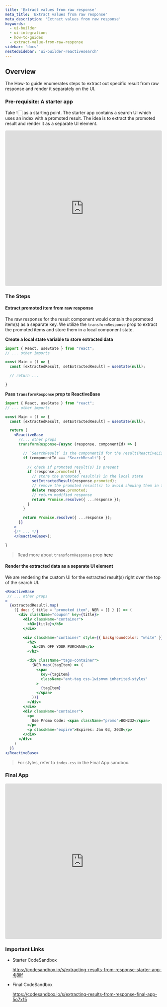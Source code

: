 ```yaml
---
title: 'Extract values from raw response'
meta_title: 'Extract values from raw response'
meta_description: 'Extract values from raw response'
keywords:
  - ui-builder
  - ui-integrations
  - how-to-guides
  - extract-value-from-raw-response
sidebar: 'docs'
nestedSidebar: 'ui-builder-reactivesearch'
---
```


## Overview

The How-to guide enumerates steps to extract out specific result from raw response and render it separately on the UI.

### Pre-requisite: A starter app

Take 👇🏻 as a starting point. The starter app contains a search UI which uses an index with a promoted result.
The idea is to extract the promoted result and render it as a separate UI element.


<iframe src="https://codesandbox.io/embed/extracting-results-from-response-starter-app-4j8ilf?fontsize=14&hidenavigation=1&theme=dark"
     style="width:100%; height:500px; border:0; border-radius: 4px; overflow:hidden;"
     title="Extracting results from response - starter app"
     allow="accelerometer; ambient-light-sensor; camera; encrypted-media; geolocation; gyroscope; hid; microphone; midi; payment; usb; vr; xr-spatial-tracking"
     sandbox="allow-forms allow-modals allow-popups allow-presentation allow-same-origin allow-scripts"
   ></iframe>


### The Steps

#### Extract promoted item from raw response

The raw response for the result component would contain the promoted item(s) as a separate key.
We utilize the `transformResponse` prop to extract the promoted items and store them in a local component state.

**Create a local state variable to store extracted data**

```jsx
import { React, useState } from "react";
// ... other imports

const Main = () => {
  const [extractedResult, setExtractedResult] = useState(null);

  // return ...  

}
```


**Pass `transformResponse` prop to ReactiveBase**

```jsx
import { React, useState } from "react";
// ... other imports

const Main = () => {
  const [extractedResult, setExtractedResult] = useState(null);

  return (
    <ReactiveBase
      //... other props
      transformResponse={async (response, componentId) => {

        // `SearchResult` is the componentId for the result(ReactiveList) component
        if (componentId === "SearchResult") {
        
          // check if promoted result(s) is present
          if (response.promoted) {
            // store the promoted result(s) in the local state
            setExtractedResult(response.promoted);
            // remove the promoted result(s) to avoid showing them in the ReactiveList UI
            delete response.promoted;
            // return modified response
            return Promise.resolve({ ...response });
          }
        }

        return Promise.resolve({ ...response });
      }}
    >
    {/* ... */}
    </ReactiveBase>);

}
```

> Read more about `transformResponse` prop [here](https://docs.reactivesearch.io/docs/reactivesearch/react/overview/reactivebase/#transformresponse)


#### Render the extracted data as a separate UI element

We are rendering the custom UI for the extracted result(s) right over the top of the search UI.

```jsx
<ReactiveBase
 // ... other props
>
  {extractedResult?.map(
    ({ doc: { title = "promoted item", NER = [] } }) => (
      <div className="coupon" key={title}>
        <div className="container">
          <h3>{title}</h3>
        </div>

        <div className="container" style={{ backgroundColor: "white" }}>
          <h2>
            <b>20% OFF YOUR PURCHASE</b>
          </h2>

          <div className="tags-container">
            {NER.map((tagItem) => (
              <span
                key={tagItem}
                className="ant-tag css-1wismvm inherited-styles"
              >
                {tagItem}
              </span>
            ))}
          </div>
        </div>
        <div className="container">
          <p>
            Use Promo Code: <span className="promo">BOH232</span>
          </p>
          <p className="expire">Expires: Jan 03, 2030</p>
        </div>
      </div>
    )
  )}
</ReactiveBase>
```


> For styles, refer to `index.css` in the Final App sandbox.

### Final App

<iframe src="https://codesandbox.io/embed/step-2-extracting-results-from-response-extract-promoted-result-s-into-local-state-5o7x15?fontsize=14&hidenavigation=1&theme=dark"
     style="width:100%; height:500px; border:0; border-radius: 4px; overflow:hidden;"
     title=" Extracting results from response - Final app"
     allow="accelerometer; ambient-light-sensor; camera; encrypted-media; geolocation; gyroscope; hid; microphone; midi; payment; usb; vr; xr-spatial-tracking"
     sandbox="allow-forms allow-modals allow-popups allow-presentation allow-same-origin allow-scripts"
   ></iframe>


### Important Links

- Starter CodeSandbox 

  https://codesandbox.io/s/extracting-results-from-response-starter-app-4j8ilf

- Final CodeSandbox 
  
  https://codesandbox.io/s/extracting-results-from-response-final-app-5o7x15


